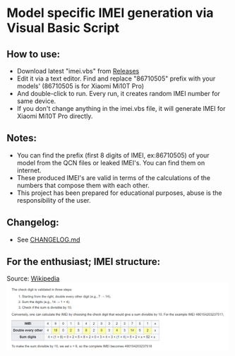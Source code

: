 # Model specific IMEI generation via Visual Basic Script  
  
## How to use:
- Download latest "imei.vbs" from [Releases](https://github.com/symbuzzer/vbs-model-specific-imei/releases)  
- Edit it via a text editor. Find and replace "86710505" prefix with your models'  (86710505 is for Xiaomi Mi10T Pro)  
- And double-click to run. Every run, it creates random IMEI number for same device.  
- If you don't change anything in the imei.vbs file, it will generate IMEI for Xiaomi Mi10T Pro directly.  
  
## Notes:  
- You can find the prefix (first 8 digits of IMEI, ex:86710505) of your model from the QCN files or leaked IMEI's. You can find them on internet.  
- These produced IMEI's are valid in terms of the calculations of the numbers that compose them with each other.  
- This project has been prepared for educational purposes, abuse is the responsibility of the user.  
  
## Changelog:  
- See [CHANGELOG.md](https://github.com/symbuzzer/vbs-model-specific-imei/blob/main/CHANGELOG.md)
## For the enthusiast; IMEI structure:
Source: [Wikipedia](https://en.wikipedia.org/wiki/International_Mobile_Equipment_Identity)
![](https://github.com/symbuzzer/vbs-model-specific-imei/blob/main/imei_structure_wikipedia_ss.png?raw=true)
